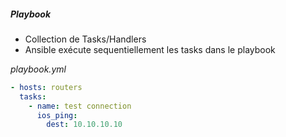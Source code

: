 ##### Playbook

* Collection de Tasks/Handlers
* Ansible exécute sequentiellement les tasks dans le playbook

*playbook.yml*

```yaml
- hosts: routers
  tasks:
    - name: test connection
      ios_ping:
        dest: 10.10.10.10
```